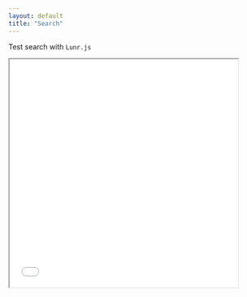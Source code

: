 ```yaml
---
layout: default
title: "Search"
---
```


Test search with `Lunr.js`

<iframe src="./lunr-search-scripts.html" height="450" width="450" title="Lunr Search"></iframe>